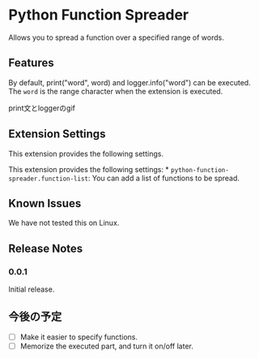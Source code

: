 # Python Function Spreader
Allows you to spread a function over a specified range of words.


## Features
By default, print("word", word) and logger.info("word") can be executed.
The `word` is the range character when the extension is executed.

print文とloggerのgif

## Extension Settings
This extension provides the following settings.

This extension provides the following settings: * `python-function-spreader.function-list`: You can add a list of functions to be spread.

## Known Issues
We have not tested this on Linux.

## Release Notes

### 0.0.1
Initial release.

## 今後の予定
* [ ] Make it easier to specify functions.
* [ ] Memorize the executed part, and turn it on/off later.